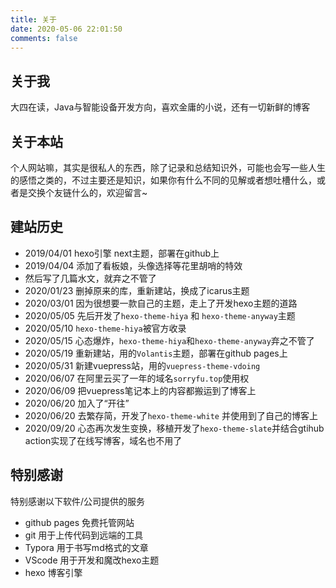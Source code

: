 ```yaml
---
title: 关于
date: 2020-05-06 22:01:50
comments: false
---
```




## 关于我
大四在读，Java与智能设备开发方向，喜欢金庸的小说，还有一切新鲜的博客

## 关于本站
个人网站嘛，其实是很私人的东西，除了记录和总结知识外，可能也会写一些人生的感悟之类的，不过主要还是知识，如果你有什么不同的见解或者想吐槽什么，或者是交换个友链什么的，欢迎留言~

## 建站历史

- 2019/04/01 hexo引擎 next主题，部署在github上
- 2019/04/04 添加了看板娘，头像选择等花里胡哨的特效
- 然后写了几篇水文，就弃之不管了
- 2020/01/23 删掉原来的库，重新建站，换成了icarus主题
- 2020/03/01 因为很想要一款自己的主题，走上了开发hexo主题的道路
- 2020/05/05 先后开发了`hexo-theme-hiya` 和 `hexo-theme-anyway`主题
- 2020/05/10 `hexo-theme-hiya`被官方收录
- 2020/05/15 心态爆炸，`hexo-theme-hiya`和`hexo-theme-anyway`弃之不管了
- 2020/05/19 重新建站，用的`Volantis`主题，部署在github pages上
- 2020/05/31 新建vuepress站，用的`vuepress-theme-vdoing`
- 2020/06/07 在阿里云买了一年的域名`sorryfu.top`使用权
- 2020/06/09 把vuepress笔记本上的内容都搬运到了博客上
- 2020/06/20 加入了“开往”
- 2020/06/20 去繁存简，开发了`hexo-theme-white` 并使用到了自己的博客上
- 2020/09/20 心态再次发生变换，移植开发了`hexo-theme-slate`并结合gtihub action实现了在线写博客，域名也不用了

## 特别感谢

特别感谢以下软件/公司提供的服务

- github pages 免费托管网站
- git 用于上传代码到远端的工具
- Typora 用于书写md格式的文章
- VScode 用于开发和魔改hexo主题
- hexo 博客引擎



